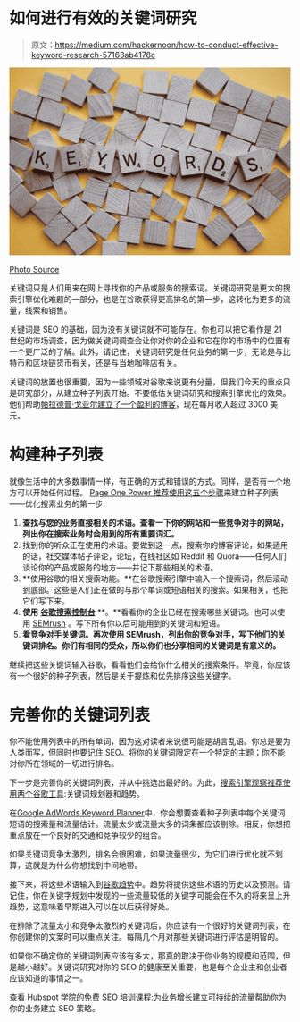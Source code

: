 # 如何进行有效的关键词研究

> 原文：<https://medium.com/hackernoon/how-to-conduct-effective-keyword-research-57163ab4178c>

![](img/599a60a6e7e2a47b69cf717d505612d6.png)

[Photo Source](https://pixabay.com/en/keywords-letters-scrabble-word-2041816/)

关键词只是人们用来在网上寻找你的产品或服务的搜索词。关键词研究是更大的搜索引擎优化难题的一部分，也是在谷歌获得更高排名的第一步，这转化为更多的流量，线索和销售。

关键词是 SEO 的基础，因为没有关键词就不可能存在。你也可以把它看作是 21 世纪的市场调查，因为做关键词调查会让你对你的企业和它在你的市场中的位置有一个更广泛的了解。此外，请记住，关键词研究是任何业务的第一步，无论是与比特币和区块链货币有关，还是与当地咖啡店有关。

关键词的放置也很重要，因为一些领域对谷歌来说更有分量，但我们今天的重点只是研究部分，从建立种子列表开始。不要低估关键词研究和搜索引擎优化的效果。他们帮助[帕拉德普·戈亚尔建立了一个盈利的博客](https://hackernoon.com/how-pradeep-goyal-built-a-profitable-blog-generating-more-than-3000-per-month-ea96f850e6a2)，现在每月收入超过 3000 美元。

# 构建种子列表

就像生活中的大多数事情一样，有正确的方式和错误的方式。同样，是否有一个地方可以开始任何过程。 [Page One Power 推荐使用这五个步骤](https://www.pageonepower.com/linkarati/keyword-research-seed-list)来建立种子列表——优化搜索业务的第一步:

1.  **查找与您的业务直接相关的术语。查看一下你的网站和一些竞争对手的网站，列出你在搜索业务时会用到的所有重要词汇。**
2.  找到你的听众正在使用的术语。要做到这一点，搜索你的博客评论，如果适用的话，社交媒体帖子评论，论坛，在线社区如 Reddit 和 Quora——任何人们谈论你的产品或服务的地方——并记下那些相关的术语。
3.  **使用谷歌的相关搜索功能。**在谷歌搜索引擎中输入一个搜索词，然后滚动到底部。这些是人们正在做的与那个单词或短语相关的搜索。如果相关，也把它们写下来。
4.  **使用** [**谷歌搜索控制台**](https://www.google.com/webmasters/tools/home?hl=en) **。**看看你的企业已经在搜索哪些关键词。也可以使用 [SEMrush](https://www.semrush.com/) 。写下所有你以后可能用到的关键词和短语。
5.  **看竞争对手关键词。再次使用 SEMrush，列出你的竞争对手，写下他们的关键词排名。你们有相同的受众，所以你们也分享相同的关键词是有意义的。**

继续把这些关键词输入谷歌，看看他们会给你什么相关的搜索条件。毕竟，你应该有一个很好的种子列表，然后是关于提炼和优先排序这些关键字。

# 完善你的关键词列表

你不能使用列表中的所有单词，因为这对读者来说很可能是胡言乱语。你总是要为人类而写，但同时也要记住 SEO。将你的关键词限定在一个特定的主题；你不能对你所在领域的一切进行排名。

下一步是完善你的关键词列表，并从中挑选出最好的。为此，[搜索引擎观察推荐使用两个谷歌工具](https://searchenginewatch.com/2017/12/08/how-to-use-google-trends-for-seo/):关键词规划器和趋势。

在[Google AdWords Keyword Planner](https://ads.google.com/home/tools/keyword-planner/)中，你会想要查看种子列表中每个关键词短语的搜索量和流量估计。流量太少或流量太多的词条都应该剔除。相反，你想把重点放在一个良好的交通和竞争较少的组合。

如果关键词竞争太激烈，排名会很困难，如果流量很少，为它们进行优化就不划算，这就是为什么你想找到中间地带。

接下来，将这些术语输入到[谷歌趋势](http://www.google.com/trends/)中。趋势将提供这些术语的历史以及预测。请记住，你在关键字规划中发现的一些流量较低的关键字可能会在不久的将来呈上升趋势，这意味着早期进入可以在以后获得好处。

在排除了流量太小和竞争太激烈的关键词后，你应该有一个很好的关键词列表，在你创建你的文案时可以重点关注。每隔几个月对那些关键词进行评估是明智的。

如果你不确定你的关键词列表应该有多大，那真的取决于你业务的规模和范围，但是越小越好。关键词研究对你的 SEO 的健康至关重要，也是每个企业主和创业者应该知道的事情之一。

查看 Hubspot 学院的免费 SEO 培训课程:[为业务增长建立可持续的流量](https://academy.hubspot.com/courses/seo-training)帮助你为你的业务建立 SEO 策略。